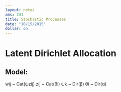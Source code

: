 ```yaml
---
layout: notes
ams: 241
title: Stochastic Processes
date: "10/15/2015"
dollar: on
---
```




# Latent Dirichlet Allocation

## Model:

wij ~ Cat(ψzij)
zij ~ Cat(θi)
ψk ~ Dir(β)
θi ~ Dir(α)
